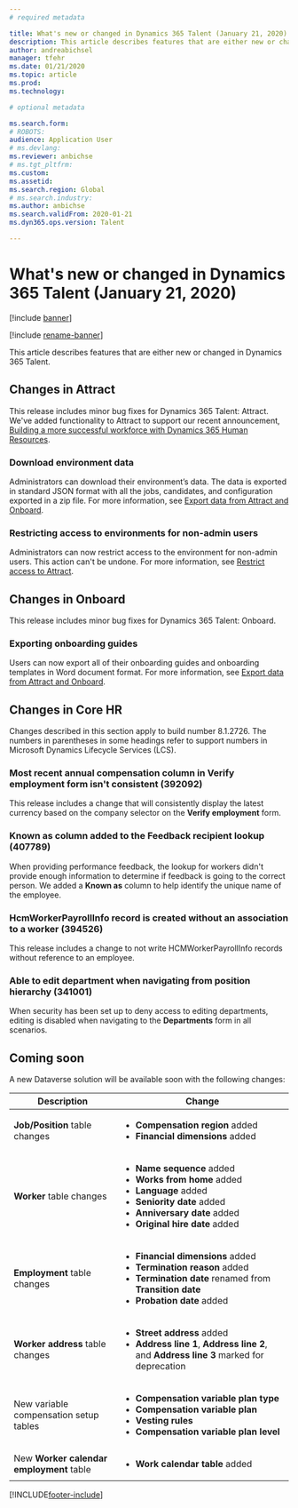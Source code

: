 ```yaml
---
# required metadata

title: What's new or changed in Dynamics 365 Talent (January 21, 2020)
description: This article describes features that are either new or changed in Microsoft Dynamics 365 Talent for January 21, 2020.
author: andreabichsel
manager: tfehr
ms.date: 01/21/2020
ms.topic: article
ms.prod: 
ms.technology: 

# optional metadata

ms.search.form: 
# ROBOTS: 
audience: Application User
# ms.devlang: 
ms.reviewer: anbichse
# ms.tgt_pltfrm: 
ms.custom: 
ms.assetid: 
ms.search.region: Global
# ms.search.industry: 
ms.author: anbichse
ms.search.validFrom: 2020-01-21
ms.dyn365.ops.version: Talent

---
```

# What's new or changed in Dynamics 365 Talent (January 21, 2020)

[!include [banner](includes/banner.md)]

[!include [rename-banner](~/includes/cc-data-platform-banner.md)]

This article describes features that are either new or changed in Dynamics 365 Talent.

## Changes in Attract

This release includes minor bug fixes for Dynamics 365 Talent: Attract. We've added functionality to Attract to support our recent announcement, [Building a more successful workforce with Dynamics 365 Human Resources](https://cloudblogs.microsoft.com/dynamics365/bdm/2019/12/06/building-a-more-successful-workforce-with-dynamics-365-human-resources/).

### Download environment data

Administrators can download their environment’s data. The data is exported in standard JSON format with all the jobs, candidates, and configuration exported in a zip file. For more information, see [Export data from Attract and Onboard](https://docs.microsoft.com/dynamics365/talent/attract-onboard-export-data).

### Restricting access to environments for non-admin users

Administrators can now restrict access to the environment for non-admin users. This action can't be undone. For more information, see [Restrict access to Attract](https://docs.microsoft.com/dynamics365/talent/attract-onboard-export-data#restrict-access-to-attract).

## Changes in Onboard

This release includes minor bug fixes for Dynamics 365 Talent: Onboard.

### Exporting onboarding guides

Users can now export all of their onboarding guides and onboarding templates in Word document format. For more information, see [Export data from Attract and Onboard](https://docs.microsoft.com/dynamics365/talent/attract-onboard-export-data).

## Changes in Core HR

Changes described in this section apply to build number 8.1.2726. The numbers in parentheses in some headings refer to support numbers in Microsoft Dynamics Lifecycle Services (LCS).

### Most recent annual compensation column in Verify employment form isn't consistent (392092)

This release includes a change that will consistently display the latest currency based on the company selector on the **Verify employment** form.

### Known as column added to the Feedback recipient lookup (407789)

When providing performance feedback, the lookup for workers didn't provide enough information to determine if feedback is going to the correct person. We added a **Known as** column to help identify the unique name of the employee.
 
### HcmWorkerPayrollInfo record is created without an association to a worker (394526)

This release includes a change to not write HCMWorkerPayrollInfo records without reference to an employee.

### Able to edit department when navigating from position hierarchy (341001)

When security has been set up to deny access to editing departments, editing is disabled when navigating to the **Departments** form in all scenarios.

## Coming soon

A new Dataverse solution will be available soon with the following changes:

| Description | Change |
| --- | --- |
| **Job/Position** table changes | <ul><li>**Compensation region** added</li><li>**Financial dimensions** added</li></ul> |
| **Worker** table changes | <ul><li>**Name sequence** added</li><li>**Works from home** added</li><li>**Language** added</li><li>**Seniority date** added</li><li>**Anniversary date** added</li><li>**Original hire date** added</li></ul> |
| **Employment** table changes | <ul><li>**Financial dimensions** added</li><li>**Termination reason** added</li><li>**Termination date** renamed from **Transition date**</li><li>**Probation date** added</li></ul> |
| **Worker address** table changes | <ul><li>**Street address** added</li><li>**Address line 1**, **Address line 2**, and **Address line 3** marked for deprecation</li></ul> |
| New variable compensation setup tables | <ul><li>**Compensation variable plan type**</li><li>**Compensation variable plan**</li><li>**Vesting rules**</li><li>**Compensation variable plan level**</li></ul> |
| New **Worker calendar employment** table | <ul><li>**Work calendar table** added</li></ul> |


[!INCLUDE[footer-include](../includes/footer-banner.md)]